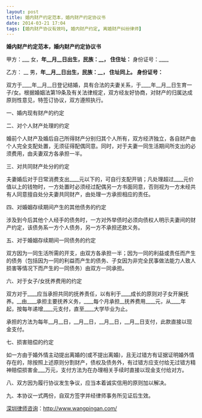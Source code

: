 ```yaml
---
layout: post
title: 婚内财产约定范本，婚内财产约定协议书
date: 2014-03-21 17:04
tags: [婚内财产协议有效吗, 婚内财产约定, 离婚财产纠纷律师]
---
```

<strong>婚内财产约定范本，婚内财产约定协议书</strong>

甲方：___ 女，____年__月__日出生，民族：__， 住住址：____ 身份证号：____

乙方： __ 男，____年__月__日出生，民族：__， 住址同上。 身份证号：____

双方于____年__月__日登记结婚，具有合法的夫妻关系，于____年__月__日生育一子/女。根据婚姻法第19条及有关法律规定，双方经友好协商，对财产的归属达成原则性意见，特签订协议，双方遵照执行。

一、婚内现有财产的约定

二、对个人财产处理的约定

婚前个人财产及婚后自己所得财产分别归其个人所有，双方经济独立，各自财产由个人完全支配处置，无须征得配偶同意。同时，对于夫妻一同生活期间所支出的必须费用，由夫妻双方各承担一半。

三、对共同财产处分的约定

夫妻婚后对于日常消费支出____元以下的，可自行支配开销；凡处理超过____元价值以上的钱物时，一方处置时必须经过配偶另一方书面同意，否则视为一方未经共有人同意擅自处分夫妻共同财产，由处理一方承担相应的责任。

四、对婚姻存续期间产生的其他债务的约定

涉及到今后其他个人经手的债务时，一方对外举债时必须向债权人明示夫妻间的财产约定，该债务系一方个人债务，另一方不承担还款义务。

五、对于婚姻存续期间一同债务的约定

双方因为一同生活所需的开支，由双方各承担一半；因为一同的利益或责任而产生的债务（包括因为一同的利益而产生的债务、子女因为非完全民事做法能力人致人损害等情况下而产生的一同债务）由双方一同承担。

六、对于女子/女抚养费用的约定

双方对于____应当承担共同的抚养责任，以有利于____成长的原则对子女开展抚养。__由____承担主要抚养义务，____每个月承担__抚养费用____元，从____年起，按每年递增____元支付，直至____大学毕业为止。

承担的方法为每年__月__日，__月__日，__月__日，__月__日支付，此款直接以现金支付。

七、损害赔偿的约定

如一方由于婚外情主动提出离婚的(或不提出离婚)，且无过错方有证据证明婚外情存在的，除按照上述原则分割财产，债权及债务外，有过错方应支付给无过错方精神赔偿损害金___万元，支付方法为在办理相关手续时直接以现金支付给对方。

八、双方因为履行协议发生争议，应当本着诚实信用的原则加以解决。

九、本协议一式两份，自双方签字并经律师事务所见证后生效。

<a href="http://www.wangpingan.com/">深圳律师咨询</a>：<a href="http://www.wangpingan.com/">http://www.wangpingan.com/</a>

